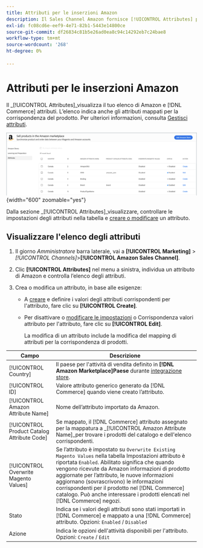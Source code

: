 ```yaml
---
title: Attributi per le inserzioni Amazon
description: Il Sales Channel Amazon fornisce [!UICONTROL Attributes] per monitorare l’elenco degli attributi di Amazon e Commerce e come vengono mappati per la corrispondenza dei prodotti.
exl-id: fc08cd6e-eef9-4e71-82b1-5443e14800ce
source-git-commit: df26834c81b5e26ad0ea8c94c14292eb7c24bae8
workflow-type: tm+mt
source-wordcount: '268'
ht-degree: 0%

---
```


# Attributi per le inserzioni Amazon

Il _[!UICONTROL Attributes]_visualizza il tuo elenco di Amazon e [!DNL Commerce] attributi. L’elenco indica anche gli attributi mappati per la corrispondenza del prodotto. Per ulteriori informazioni, consulta [Gestisci attributi](./managing-attributes.md).

![Visualizzazione Attributi](assets/amazon-attributes-view.png){width="600" zoomable="yes"}

Dalla sezione _[!UICONTROL Attributes]_visualizzare, controllare le impostazioni degli attributi nella tabella e [creare o modificare](./creating-attributes.md) un attributo.

## Visualizzare l&#39;elenco degli attributi

1. Il giorno _Amministratore_ barra laterale, vai a **[!UICONTROL Marketing]** > _[!UICONTROL Channels]_>**[!UICONTROL Amazon Sales Channel]**.

1. Clic **[!UICONTROL Attributes]** nel menu a sinistra, individua un attributo di Amazon e controlla l’elenco degli attributi.

1. Crea o modifica un attributo, in base alle esigenze:

   - A [creare](./creating-attributes.md#create-an-attribute) e definire i valori degli attributi corrispondenti per l&#39;attributo, fare clic su **[!UICONTROL Create]**.

   - Per disattivare o [modificare le impostazioni](./creating-attributes.md#edit-an-attribute) o Corrispondenza valori attributo per l&#39;attributo, fare clic su **[!UICONTROL Edit]**.

      La modifica di un attributo include la modifica del mapping di attributi per la corrispondenza di prodotti.

| Campo | Descrizione |
|--- |--- |
| [!UICONTROL Country] | Il paese per l&#39;attività di vendita definito in  **[!DNL Amazon Marketplace]Paese** durante [integrazione store](./store-integration.md). |
| [!UICONTROL ID] | Valore attributo generico generato da [!DNL Commerce] quando viene creato l’attributo. |
| [!UICONTROL Amazon Attribute Name] | Nome dell’attributo importato da Amazon. |
| [!UICONTROL Product Catalog Attribute Code] | Se mappato, il [!DNL Commerce] attributo assegnato per la mappatura a _[!UICONTROL Amazon Attribute Name]_per trovare i prodotti del catalogo e dell&#39;elenco corrispondenti. |
| [!UICONTROL Overwrite Magento Values] | Se l’attributo è impostato su `Overwrite Existing Magento Values` nella tabella Impostazioni attributo è riportata `Enabled`. Abilitato significa che quando vengono ricevute da Amazon informazioni di prodotto aggiornate per l’attributo, le nuove informazioni aggiornano (sovrascrivono) le informazioni corrispondenti per il prodotto nel [!DNL Commerce] catalogo. Può anche interessare i prodotti elencati nel [!DNL Commerce] negozi. |
| Stato | Indica se i valori degli attributi sono stati importati in [!DNL Commerce] e mappato a una [!DNL Commerce] attributo. Opzioni: `Enabled` / `Disabled` |
| Azione | Indica le opzioni dell&#39;attività disponibili per l&#39;attributo. Opzioni: `Create` / `Edit` |
